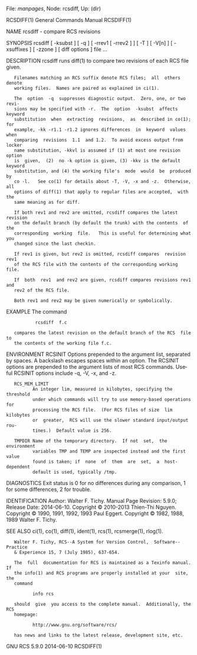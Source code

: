 File: *manpages*,  Node: rcsdiff,  Up: (dir)

RCSDIFF(1)                  General Commands Manual                 RCSDIFF(1)



NAME
       rcsdiff - compare RCS revisions

SYNOPSIS
       rcsdiff  [  -ksubst  ]  [ -q ] [ -rrev1 [ -rrev2 ] ] [ -T ] [ -V[n] ] [
       -xsuffixes ] [ -zzone ] [ diff options ] file ...

DESCRIPTION
       rcsdiff runs diff(1) to compare two revisions of each RCS file given.

       Filenames matching an RCS suffix denote RCS files;  all  others  denote
       working files.  Names are paired as explained in ci(1).

       The  option  -q  suppresses diagnostic output.  Zero, one, or two revi‐
       sions may be specified with -r.  The  option  -ksubst  affects  keyword
       substitution  when  extracting  revisions,  as  described in co(1); for
       example, -kk -r1.1 -r1.2 ignores differences  in  keyword  values  when
       comparing  revisions  1.1  and 1.2.  To avoid excess output from locker
       name substitution, -kkvl is assumed if (1) at most one revision  option
       is  given,  (2)  no -k option is given, (3) -kkv is the default keyword
       substitution, and (4) the working file's  mode  would  be  produced  by
       co -l.   See co(1) for details about -T, -V, -x and -z.  Otherwise, all
       options of diff(1) that apply to regular files are accepted,  with  the
       same meaning as for diff.

       If both rev1 and rev2 are omitted, rcsdiff compares the latest revision
       on the default branch (by default the trunk) with the contents  of  the
       corresponding  working  file.   This is useful for determining what you
       changed since the last checkin.

       If rev1 is given, but rev2 is omitted, rcsdiff compares  revision  rev1
       of the RCS file with the contents of the corresponding working file.

       If  both  rev1  and rev2 are given, rcsdiff compares revisions rev1 and
       rev2 of the RCS file.

       Both rev1 and rev2 may be given numerically or symbolically.

EXAMPLE
       The command

               rcsdiff  f.c

       compares the latest revision on the default branch of the RCS  file  to
       the contents of the working file f.c.

ENVIRONMENT
       RCSINIT
              Options  prepended to the argument list, separated by spaces.  A
              backslash escapes spaces within an option.  The RCSINIT  options
              are  prepended to the argument lists of most RCS commands.  Use‐
              ful RCSINIT options include -q, -V, -x, and -z.

       RCS_MEM_LIMIT
              An integer lim, measured in kilobytes, specifying the  threshold
              under which commands will try to use memory-based operations for
              processing the RCS file.  (For RCS files of size  lim  kilobytes
              or  greater,  RCS will use the slower standard input/output rou‐
              tines.)  Default value is 256.

       TMPDIR Name of the temporary directory.  If not  set,  the  environment
              variables TMP and TEMP are inspected instead and the first value
              found is taken; if  none  of  them  are  set,  a  host-dependent
              default is used, typically /tmp.

DIAGNOSTICS
       Exit  status  is 0 for no differences during any comparison, 1 for some
       differences, 2 for trouble.

IDENTIFICATION
       Author: Walter F. Tichy.
       Manual Page Revision: 5.9.0; Release Date: 2014-06-10.
       Copyright © 2010-2013 Thien-Thi Nguyen.
       Copyright © 1990, 1991, 1992, 1993 Paul Eggert.
       Copyright © 1982, 1988, 1989 Walter F. Tichy.

SEE ALSO
       ci(1), co(1), diff(1), ident(1), rcs(1), rcsmerge(1), rlog(1).

       Walter F. Tichy, RCS--A System for Version Control,  Software--Practice
       & Experience 15, 7 (July 1985), 637-654.

       The  full  documentation for RCS is maintained as a Texinfo manual.  If
       the info(1) and RCS programs are properly installed at your  site,  the
       command

              info rcs

       should  give  you access to the complete manual.  Additionally, the RCS
       homepage:

              http://www.gnu.org/software/rcs/

       has news and links to the latest release, development site, etc.



GNU RCS 5.9.0                     2014-06-10                        RCSDIFF(1)

